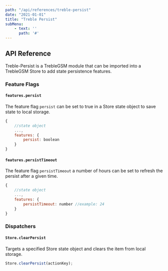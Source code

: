 ```yaml
---
path: "/api/references/treble-persist"
date: "2021-01-01"
title: "Treble Persist"
subMenu: 
    - text: ''
      path: '#'
---
```


## API Reference
Treble-Persist is a TrebleGSM module that can be imported into a TrebleGSM Store to add state persistence features.

### Feature Flags

#### `features.persist`
The feature flag `persist` can be set to true in a Store state object to save state to local storage.
```javascript
{
    //state object
    ...,
    features: {
        persist: boolean
    }
}
```

#### `features.persistTimeout`
The feature flag `persistTimeout` a number of hours can be set to refresh the persist after a given time.
```javascript
{
    //state object
    ...,
    features: {
        persistTimeout: number //example: 24
    }
}
```

### Dispatchers

#### `Store.clearPersist`
Targets a specified Store state object and clears the item from local storage.
```javascript
Store.clearPersist(actionKey);
```